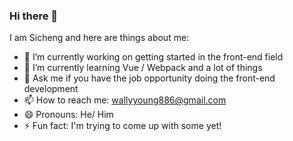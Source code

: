 ### Hi there 👋

I am Sicheng and here are things about me:

- 🔭 I’m currently working on getting started in the front-end field
- 🌱 I’m currently learning Vue / Webpack and a lot of things
- 💬 Ask me if you have the job opportunity doing the front-end development
- 📫 How to reach me: wallyyoung886@gmail.com
- 😄 Pronouns: He/ Him
- ⚡ Fun fact: I'm trying to come up with some yet!
